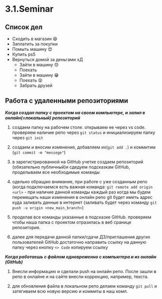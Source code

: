 # 3.1.Seminar

## Список дел
* Сходить в магазин :satisfied:
* Заплатить за покупки 
* Помыть машину :heart_eyes:
* Купить ps5
* Вернуться домой за деньгами хД
  * Зайти в машину :disappointed:
  * Поехать
  * Зайти в машину :grin:
  * Поехать :stuck_out_tongue_closed_eyes:
  * Забрать друзей

## Работа с удаленными репозиториями
__*Когда создал папку с проектом на своем компьютере, и залил в онлайн(=локальный) репозиторий*__

1. создаем папку на рабочем столе. открываем ее через vs code. проверяем наличие репо через `git status` и инициализируем папку через `git init`

2. создаем и вносим изменения, добавляем их(`git add .`) и коммитим (`git commit -m "messege"`)

3. в зарегистрированной на GitHub учетке создаем репозиторий (обязательно публичный)и сдедуем подсказкам GitHub, проделываем все необходимые команды

4. одельно обращаю внимание, при работе с уже созданным репо (когда подключаемся  есть важная команда: `git remote add origin <url>` - при наличие данной команды каждый раз когда мы будем перемещать наши изменения в онлайн репо git будет иметь адрес куда заливать данные в интернет (заливать будет через команду `git push -u origin <new_main_branch>`)

5. проделав все команды указанные в подсказке GitHub. проверяем чтобы наша папка с проектом отразилась в веб сранице репозитория.

6. далее для передачи данной папки/сдачи ДЗ/приглашения других пользователей GitHub достаточно направить ссылку на данную папку через кнопку `<> Code` копируем ссылку

__*Когда работаешь с файлом одновременно с компьютера и из онлайн (GitHub)*__
1. Внесли информацию и сделали push на онлайн репо. После зашли в репо в онлайне и на сайте внесли коррекцию, например, текста.

2. для обновления файла в локальном репо делаем команду `git pull` и затягиваем всю новую версию и коммиты в наш комп.